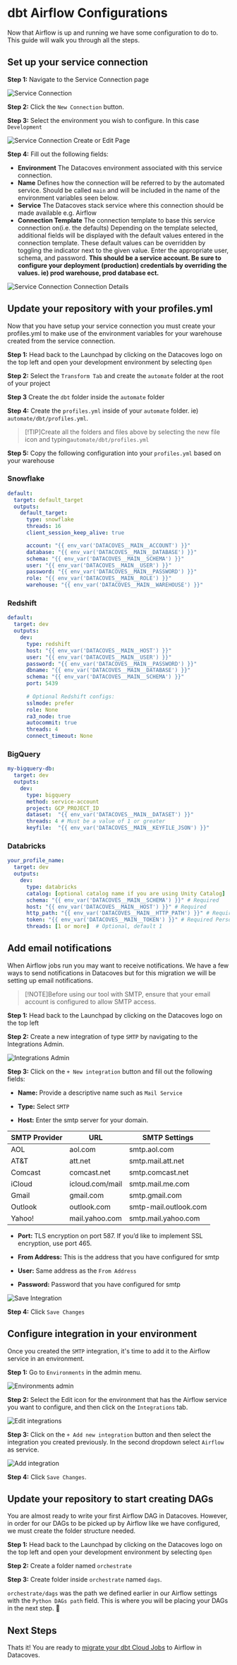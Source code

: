 # dbt Airflow Configurations

Now that Airflow is up and running we have some configuration to do to. This guide will walk you through all the steps.

## Set up your service connection
**Step 1:** Navigate to the Service Connection page

![Service Connection](./assets/migration_service_connection.gif)

**Step 2:** Click the `New Connection` button.

**Step 3:** Select the environment you wish to configure. In this case `Development`

![Service Connection Create or Edit Page](./assets/migration_serviceconnection_editnew_page.png)

**Step 4:** Fill out the following fields:

- **Environment** The Datacoves environment associated with this service connection.
- **Name** Defines how the connection will be referred to by the automated service. Should be called `main` and will be included in the name of the environment variables seen below. 
- **Service** The Datacoves stack service where this connection should be made available e.g. Airflow
- **Connection Template** The connection template to base this service connection on(i.e. the defaults)
  Depending on the template selected, additional fields will be displayed with the default values entered in the connection template. These default values can be overridden by toggling the indicator next to the given value. Enter the appropriate user, schema, and password. **This should be a service account. Be sure to configure your deployment (production) credentials by overriding the values. ie) prod warehouse, prod database ect.**

![Service Connection Connection Details](./assets/migration_serviceconnection_editnew_details.png)


## Update your repository with your profiles.yml

Now that you have setup your service connection you must create your profiles.yml to make use of the environment variables for your warehouse created from the service connection.

**Step 1:** Head back to the Launchpad by clicking on the Datacoves logo on the top left and open your development environment by selecting `Open` 

**Step 2:** Select the `Transform Tab` and create the `automate` folder at the root of your project

**Step 3** Create the `dbt` folder inside the `automate` folder 

**Step 4:** Create the `profiles.yml` inside of your `automate` folder. ie) `automate/dbt/profiles.yml`. 
>[!TIP]Create all the folders and files above by selecting the new file icon and typing`automate/dbt/profiles.yml`

**Step 5:** Copy the following configuration into your `profiles.yml` based on your warehouse

### Snowflake
``` yaml
default:
  target: default_target
  outputs:
    default_target:
      type: snowflake
      threads: 16
      client_session_keep_alive: true

      account: "{{ env_var('DATACOVES__MAIN__ACCOUNT') }}"
      database: "{{ env_var('DATACOVES__MAIN__DATABASE') }}"
      schema: "{{ env_var('DATACOVES__MAIN__SCHEMA') }}"
      user: "{{ env_var('DATACOVES__MAIN__USER') }}"
      password: "{{ env_var('DATACOVES__MAIN__PASSWORD') }}"
      role: "{{ env_var('DATACOVES__MAIN__ROLE') }}"
      warehouse: "{{ env_var('DATACOVES__MAIN__WAREHOUSE') }}"
```
### Redshift 
```yaml
default:
  target: dev
  outputs:
    dev:
      type: redshift
      host: "{{ env_var('DATACOVES__MAIN__HOST') }}"
      user: "{{ env_var('DATACOVES__MAIN__USER') }}"
      password: "{{ env_var('DATACOVES__MAIN__PASSWORD') }}"
      dbname: "{{ env_var('DATACOVES__MAIN__DATABASE') }}"
      schema: "{{ env_var('DATACOVES__MAIN__SCHEMA') }}"
      port: 5439
      
      # Optional Redshift configs:
      sslmode: prefer
      role: None
      ra3_node: true 
      autocommit: true 
      threads: 4
      connect_timeout: None
```
### BigQuery
```yaml
my-bigquery-db:
  target: dev
  outputs:
    dev:
      type: bigquery
      method: service-account
      project: GCP_PROJECT_ID
      dataset:  "{{ env_var('DATACOVES__MAIN__DATASET') }}"
      threads: 4 # Must be a value of 1 or greater
      keyfile:  "{{ env_var('DATACOVES__MAIN__KEYFILE_JSON') }}"
```
### Databricks
```yaml
your_profile_name:
  target: dev
  outputs:
    dev:
      type: databricks
      catalog: [optional catalog name if you are using Unity Catalog]
      schema: "{{ env_var('DATACOVES__MAIN__SCHEMA') }}" # Required
      host: "{{ env_var('DATACOVES__MAIN__HOST') }}" # Required
      http_path: "{{ env_var('DATACOVES__MAIN__HTTP_PATH') }}" # Required
      token: "{{ env_var('DATACOVES__MAIN__TOKEN') }}" # Required Personal Access Token (PAT) if using token-based authentication
      threads: [1 or more]  # Optional, default 1
```

## Add email notifications 

When Airflow jobs run you may want to receive notifications. We have a few ways to send notifications in Datacoves but for this migration we will be setting up email notifications.

>[!NOTE]Before using our tool with SMTP, ensure that your email account is configured to allow SMTP access.

**Step 1:** Head back to the Launchpad by clicking on the Datacoves logo on the top left 

**Step 2:** Create a new integration of type `SMTP` by navigating to the Integrations Admin.

![Integrations Admin](./assets/migration_integrations.gif)

**Step 3:** Click on the `+ New integration` button and fill out the following fields:

- **Name:** Provide a descriptive name such as `Mail Service `

- **Type:** Select `SMTP`

- **Host:** Enter the smtp server for your domain. 

|**SMTP Provider**| **URL**     | **SMTP Settings**         |
|---------------|----------------|---------------------------|
| AOL           | aol.com        | smtp.aol.com              |
| AT&T          | att.net        | smtp.mail.att.net         |
| Comcast       | comcast.net    | smtp.comcast.net          |
| iCloud        | icloud.com/mail| smtp.mail.me.com          |
| Gmail         | gmail.com      | smtp.gmail.com            |
| Outlook       | outlook.com    | smtp-mail.outlook.com     |
| Yahoo!        | mail.yahoo.com | smtp.mail.yahoo.com       |

- **Port:** TLS encryption on port 587. If you’d like to implement SSL encryption, use port 465. 

- **From Address:** This is the address that you have configured for smtp

- **User:** Same address as the `From Address` 

- **Password:** Password that you have configured for smtp

![Save Integration](./assets/migration_save_smtp_integration.png)

**Step 4:** Click `Save Changes`

## Configure integration in your environment 

Once you created the `SMTP` integration, it's time to add it to the Airflow service in an environment.

**Step 1:** Go to `Environments` in the admin menu.

![Environments admin](./assets/migration_environments.gif)

**Step 2:** Select the Edit icon for the environment that has the Airflow service you want to configure, and then click on the `Integrations` tab.

![Edit integrations](./assets/migration_edit_integrations.png)

**Step 3:** Click on the `+ Add new integration` button and then select the integration you created previously. In the second dropdown select `Airflow` as service.

![Add integration](./assets/migration_add_smtp_integration.png)

**Step 4:** Click `Save Changes`. 

## Update your repository to start creating DAGs

You are almost ready to write your first Airflow DAG in Datacoves. However, in order for our DAGs to be picked up by Airflow like we have configured, we must create the folder structure needed. 

**Step 1:** Head back to the Launchpad by clicking on the Datacoves logo on the top left and open your development environment by selecting `Open` 

**Step 2:** Create a folder named `orchestrate` 

**Step 3:** Create folder inside `orchestrate` named `dags`. 

`orchestrate/dags` was the path we defined earlier in our Airflow settings with the  `Python DAGs path` field. This is where you will be placing your DAGs in the next step. 🚀

## Next Steps

Thats it! You are ready to [migrate your dbt Cloud Jobs](getting-started/dbt-cloud-migration/deploy-dbt-airflow.md) to Airflow in Datacoves.

